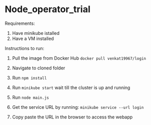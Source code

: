 # Node_operator_trial

Requirements:
1. Have minikube istalled
2. Have a VM installed

Instructions to run:

1. Pull the image from Docker Hub
`docker pull venkat19967/login`

2. Navigate to cloned folder

3. Run
`npm install`

4. Run
`minikube start`
wait till the cluster is up and running

5. Run
`node main.js`

6. Get the service URL by running:
`minikube service --url login`

7. Copy paste the URL in the browser to access the webapp
